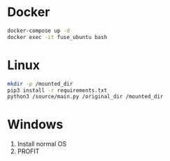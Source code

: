 
# Docker

``` bash
docker-compose up -d 
docker exec -it fuse_ubuntu bash
```

# Linux

``` bash
mkdir -p /mounted_dir
pip3 install -r requirements.txt
python3 /source/main.py /original_dir /mounted_dir
```

# Windows

1. Install normal OS
2. PROFIT
